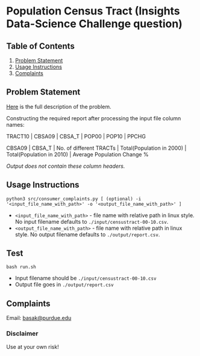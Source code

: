 # Population Census Tract (Insights Data-Science Challenge question)

## Table of Contents
1. [Problem Statement](README.md#problem_statement)
1. [Usage Instructions](README.md#usage_instructions)
1. [Complaints](README.md#complaints)

## Problem Statement
[Here](https://github.com/InsightDataScience/population-rollup/blob/master/README.md) is the full description of the problem.

Constructing the required report after processing the input file column names:
 
TRACT10 | CBSA09 | CBSA_T | POP00 | POP10 | PPCHG


CBSA09 | CBSA_T | No. of different TRACTs | Total(Population in 2000) | Total(Population in 2010) | Average Population Change %

*Output does not contain these column headers.*

## Usage Instructions

`python3 src/consumer_complaints.py [ (optional) -i '<input_file_name_with_path>' -o '<output_file_name_with_path>' ]`

* `<input_file_name_with_path>` - file name with relative path in linux style. No input filename defaults to `./input/censustract-00-10.csv`.
* `<output_file_name_with_path>` - file name with relative path in linux style. No output filename defaults to `./output/report.csv`.
## Test
`bash run.sh`
* Input filename should be `./input/censustract-00-10.csv`
* Output file goes in `./output/report.csv`

## Complaints
Email: [basak@purdue.edu](mailto:basak@purdue.edu)

### Disclaimer
Use at your own risk!